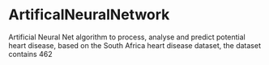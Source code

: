 # ArtificalNeuralNetwork
Artificial Neural Net algorithm to process, analyse and predict potential heart disease, based on the South Africa heart disease dataset, the dataset contains 462
